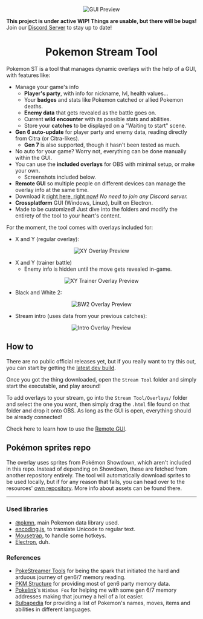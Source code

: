 <p align="center">

  <img src="https://github.com/Readek/Pokemon-Stream-Tool/blob/main/Github%20Resources/Preview%20GUI.png" alt="GUI Preview">
  
</p>

**This project is under active WIP! Things are usable, but there will be bugs!** Join our [Discord Server](https://discord.gg/Pjput49g42) to stay up to date!

<h1 align="center">Pokemon Stream Tool</h1>

Pokemon ST is a tool that manages dynamic overlays with the help of a GUI, with features like:

- Manage your game's info
  - **Player's party**, with info for nickname, lvl, health values...
  - Your **badges** and stats like Pokemon catched or allied Pokemon deaths.
  - **Enemy data** that gets revealed as the battle goes on.
  - Current **wild encounter** with its possible stats and abilities.
  - Store your **catches** to be displayed on a "Waiting to start" scene.
- **Gen 6 auto-update** for player party and enemy data, reading directly from Citra (or Citra-likes).
  - **Gen 7** is also supported, though it hasn't been tested as much.
- No auto for your game? Worry not, everything can be done manually within the GUI.
- You can use the **included overlays** for OBS with minimal setup, or make your own.
  - Screenshots included below.
- **Remote GUI** so multiple people on different devices can manage the overlay info at the same time.
- Download it [right here, right now](https://github.com/Readek/Pokemon-Stream-Tool/releases)! *No need to join any Discord server.*
- **Crossplatform** GUI (Windows, Linux), built on Electron.
- Made to be customized! Just dive into the folders and modify the entirety of the tool to your heart's content.

For the moment, the tool comes with overlays included for:

- X and Y (regular overlay):

<p align="center">

  <img src="https://github.com/Readek/Pokemon-Stream-Tool/blob/main/Github%20Resources/Preview%20Overlay%20XY.jpg" alt="XY Overlay Preview">
  
</p>

- X and Y (trainer battle)
  - Enemy info is hidden until the move gets revealed in-game.

<p align="center">

  <img src="https://github.com/Readek/Pokemon-Stream-Tool/blob/main/Github%20Resources/Preview%20Overlay%20XY%20Trainer.jpg" alt="XY Trainer Overlay Preview">
  
</p>

- Black and White 2:

<p align="center">

  <img src="https://github.com/Readek/Pokemon-Stream-Tool/blob/main/Github%20Resources/Preview%20Overlay%20BnW2.jpg" alt="BW2 Overlay Preview">
  
</p>

- Stream intro (uses data from your previous catches):

<p align="center">

  <img src="https://github.com/Readek/Pokemon-Stream-Tool/blob/main/Github%20Resources/Preview%20Overlay%20Intro.gif" alt="Intro Overlay Preview">
  
</p>

## How to

There are no public official releases yet, but if you really want to try this out, you can start by getting the [latest dev build](https://github.com/Readek/Pokemon-Stream-Tool/releases).

Once you got the thing downloaded, open the `Stream Tool` folder and simply start the executable, and play around!

To add overlays to your stream, go into the `Stream Tool/Overlays/` folder and select the one you want, then simply drag the `.html` file found on that folder and drop it onto OBS. As long as the GUI is open, everything should be already connected!

Check here to learn how to use the [Remote GUI](https://github.com/Readek/RoA-Stream-Tool/wiki/8.-Remote-GUI).

## Pokémon sprites repo

The overlay uses sprites from Pokémon Showdown, which aren't included in this repo. Instead of depending on Showdown, these are fetched from another repository entirely. The tool will automatically download sprites to be used locally, but if for any reason that fails, you can head over to the resources' [own repository](https://gitlab.com/pokemon-stream-tool/pokemon-stream-tool-assets). More info about assets can be found there.

---

### Used libraries

- [@pkmn](https://github.com/pkmn/ps), main Pokemon data library used.
- [encoding.js](https://github.com/polygonplanet/encoding.js), to translate Unicode to regular text.
- [Mousetrap](https://github.com/ccampbell/mousetrap), to handle some hotkeys.
- [Electron](https://www.electronjs.org/), duh.

### References

- [PokeStreamer Tools](https://github.com/EverOddish/PokeStreamer-Tools) for being the spark that initiated the hard and arduous journey of gen6/7 memory reading.
- [PKM Structure](https://projectpokemon.org/home/docs/gen-6/pkm-structure-xy-r66/) for providing most of gen6 party memory data.
- [Pokelink](https://www.patreon.com/pokelink)'s `Nimbus Fox` for helping me with some gen 6/7 memory addresses making that journey a hell of a lot easier.
- [Bulbapedia](https://bulbapedia.bulbagarden.net/) for providing a list of Pokemon's names, moves, items and abilities in different languages.